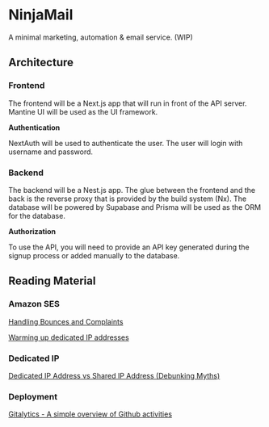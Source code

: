 # NinjaMail

A minimal marketing, automation & email service. (WIP)


## Architecture

### Frontend

The frontend will be a Next.js app that will run in front of the API server. Mantine UI will be used as the UI framework.

**Authentication**

NextAuth will be used to authenticate the user. The user will login with username and password.


### Backend

The backend will be a Nest.js app. The glue between the frontend and the back is the reverse proxy that is provided by the build system (Nx). The database will be powered by Supabase and Prisma will be used as the ORM for the database.

**Authorization**

To use the API, you will need to provide an API key generated during the signup process or added manually to the database.

## Reading Material

### Amazon SES

[Handling Bounces and Complaints](https://aws.amazon.com/blogs/messaging-and-targeting/handling-bounces-and-complaints/?pg=ln&p=ses&sec=bl)

[Warming up dedicated IP addresses](https://docs.aws.amazon.com/ses/latest/dg/dedicated-ip-warming.html)

### Dedicated IP

[Dedicated IP Address vs Shared IP Address (Debunking Myths)](https://kinsta.com/blog/dedicated-ip-address/#dedicated-ip-vs-shared-email)

### Deployment

[Gitalytics - A simple overview of Github activities](https://dev.to/shhdharmen/gitalytics-a-simple-overview-of-github-activities-ohd)
